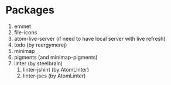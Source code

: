 # Packages

1. emmet
2. file-icons
3. atom-live-server (if need to have local server with live refresh)
4. todo (by reergymerej)
5. minimap
6. pigments (and minimap-pigments)
7. linter (by steelbrain)
    1. linter-jshint (by AtomLinter)
    2. linter-jscs (by AtomLinter)


